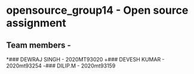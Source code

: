 opensource_group14 - Open source assignment 
============================================

Team members - 
----------------

*### DEWRAJ SINGH 	-   2020MT93020
+### DEVESH KUMAR	  -   2020mt93254
-### DILIP.M		    -   2020mt93159



